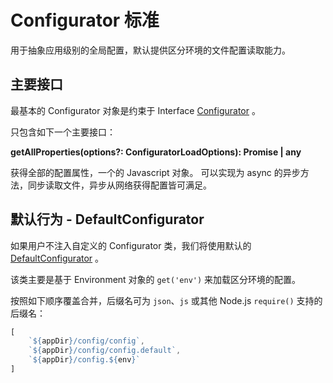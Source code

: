 # Configurator 标准

用于抽象应用级别的全局配置，默认提供区分环境的文件配置读取能力。

## 主要接口

最基本的 Configurator 对象是约束于 Interface [Configurator](https://midwayjs.github.io/pandora/api-reference/pandora/interfaces/configurator.html) 。

只包含如下一个主要接口：

**getAllProperties(options?: ConfiguratorLoadOptions): Promise<any> | any**

获得全部的配置属性，一个的 Javascript 对象。 可以实现为 async 的异步方法，同步读取文件，异步从网络获得配置皆可满足。


## 默认行为 - DefaultConfigurator

如果用户不注入自定义的 Configurator 类，我们将使用默认的 [DefaultConfigurator](https://midwayjs.github.io/pandora/api-reference/pandora/classes/defaultconfigurator.html) 。

该类主要是基于 Environment 对象的 `get('env')` 来加载区分环境的配置。

按照如下顺序覆盖合并，后缀名可为 `json`、`js` 或其他 Node.js `require()` 支持的后缀名：

```typescript
[
    `${appDir}/config/config`,
    `${appDir}/config/config.default`,
    `${appDir}/config.${env}`
]
```
